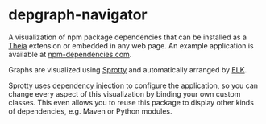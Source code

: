 # depgraph-navigator

A visualization of npm package dependencies that can be installed as a [Theia](https://www.theia-ide.org) extension or embedded in any web page. An example application is available at [npm-dependencies.com](http://npm-dependencies.com/).

Graphs are visualized using [Sprotty](https://www.npmjs.com/package/sprotty) and automatically arranged by [ELK](https://www.npmjs.com/package/elkjs).

Sprotty uses [dependency injection](https://www.npmjs.com/package/inversify) to configure the application, so you can change every aspect of this visualization by binding your own custom classes. This even allows you to reuse this package to display other kinds of dependencies, e.g. Maven or Python modules.
